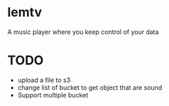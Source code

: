 # lemtv
A music player where you keep control of your data


# TODO
 * upload a file to s3
 * change list of bucket to get object that are sound
 * Support multiple bucket
